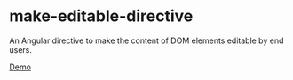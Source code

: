 # make-editable-directive
An Angular directive to make the content of DOM elements editable by end users.

[Demo](http://populationtwo.github.io/make-editable-directive/app/)